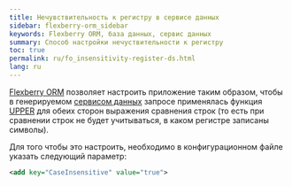 ```yaml
---
title: Нечувствительность к регистру в сервисе данных
sidebar: flexberry-orm_sidebar
keywords: Flexberry ORM, база данных, сервис данных
summary: Способ настройки нечуствительности к регистру
toc: true
permalink: ru/fo_insensitivity-register-ds.html
lang: ru
---
```


[Flexberry ORM](flexberry-orm.html) позволяет настроить приложение таким образом, чтобы в генерируемом [сервисом данных](fo_data-service.html) запросе применялась функция [UPPER](https://docs.microsoft.com/ru-ru/sql/t-sql/functions/upper-transact-sql) для обеих сторон выражения сравнения строк (то есть при сравнении строк не будет учитываться, в каком регистре записаны символы).

Для того чтобы это настроить, необходимо в конфигурационном файле указать следующий параметр:

```xml
<add key="CaseInsensitive" value="true">
```